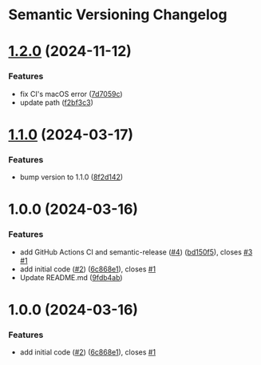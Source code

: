 # Semantic Versioning Changelog

# [1.2.0](https://github.com/officialpycasbin/async-postgres-watcher/compare/v1.1.0...v1.2.0) (2024-11-12)


### Features

* fix CI's macOS error ([7d7059c](https://github.com/officialpycasbin/async-postgres-watcher/commit/7d7059c8ffa2c38d7660bc7a5ed7b14664d733f6))
* update path ([f2bf3c3](https://github.com/officialpycasbin/async-postgres-watcher/commit/f2bf3c3c307c596bda73911bf15f74a14f31ca19))

# [1.1.0](https://github.com/officialpycasbin/async-postgres-watcher/compare/v1.0.0...v1.1.0) (2024-03-17)


### Features

* bump version to 1.1.0 ([8f2d142](https://github.com/officialpycasbin/async-postgres-watcher/commit/8f2d142de74faa88d1730b11c5eba0963774bffe))

# 1.0.0 (2024-03-16)


### Features

* add GitHub Actions CI and semantic-release ([#4](https://github.com/officialpycasbin/async-postgres-watcher/issues/4)) ([bd150f5](https://github.com/officialpycasbin/async-postgres-watcher/commit/bd150f581a7a681da4daacc11cfbbb14b1207a22)), closes [#3](https://github.com/officialpycasbin/async-postgres-watcher/issues/3) [#1](https://github.com/officialpycasbin/async-postgres-watcher/issues/1)
* add initial code ([#2](https://github.com/officialpycasbin/async-postgres-watcher/issues/2)) ([6c868e1](https://github.com/officialpycasbin/async-postgres-watcher/commit/6c868e108e8b68e6aacde833a4afe96f75345fe8)), closes [#1](https://github.com/officialpycasbin/async-postgres-watcher/issues/1)
* Update README.md ([9fdb4ab](https://github.com/officialpycasbin/async-postgres-watcher/commit/9fdb4ab4563ea2dd2a456cdbac614657ebf50c75))

# 1.0.0 (2024-03-16)


### Features

* add initial code ([#2](https://github.com/siuhui/async-postgres-watcher/issues/2)) ([6c868e1](https://github.com/siuhui/async-postgres-watcher/commit/6c868e108e8b68e6aacde833a4afe96f75345fe8)), closes [#1](https://github.com/siuhui/async-postgres-watcher/issues/1)
